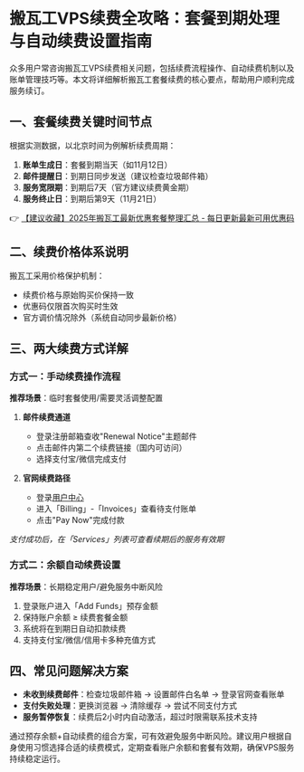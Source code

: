 # 搬瓦工VPS续费全攻略：套餐到期处理与自动续费设置指南

众多用户常咨询搬瓦工VPS续费相关问题，包括续费流程操作、自动续费机制以及账单管理技巧等。本文将详细解析搬瓦工套餐续费的核心要点，帮助用户顺利完成服务续订。

## 一、套餐续费关键时间节点
根据实测数据，以北京时间为例解析续费周期：
1. **账单生成日**：套餐到期当天（如11月12日）
2. **邮件提醒日**：到期日同步发送（建议检查垃圾邮件箱）
3. **服务宽限期**：到期后7天（官方建议续费黄金期）
4. **服务终止日**：到期后第9天（11月21日）

👉 [【建议收藏】2025年搬瓦工最新优惠套餐整理汇总 - 每日更新最新可用优惠码](https://bit.ly/banwagon)

## 二、续费价格体系说明
搬瓦工采用价格保护机制：
- 续费价格与原始购买价保持一致
- 优惠码仅限首次购买时生效
- 官方调价情况除外（系统自动同步最新价格）

## 三、两大续费方式详解

### 方式一：手动续费操作流程
**推荐场景**：临时套餐使用/需要灵活调整配置

1. **邮件续费通道**
   - 登录注册邮箱查收"Renewal Notice"主题邮件
   - 点击邮件内第二个续费链接（国内可访问）
   - 选择支付宝/微信完成支付

2. **官网续费路径**
   - 登录[用户中心](https://bit.ly/banwagon)
   - 进入「Billing」-「Invoices」查看待支付账单
   - 点击"Pay Now"完成付款

*支付成功后，在「Services」列表可查看续期后的服务有效期*

### 方式二：余额自动续费设置
**推荐场景**：长期稳定用户/避免服务中断风险

1. 登录账户进入「Add Funds」预存金额
2. 保持账户余额 ≥ 续费套餐金额
3. 系统将在到期日自动扣款续费
4. 支持支付宝/微信/信用卡多种充值方式

## 四、常见问题解决方案
- **未收到续费邮件**：检查垃圾邮件箱 → 设置邮件白名单 → 登录官网查看账单
- **支付失败处理**：更换浏览器 → 清除缓存 → 尝试不同支付方式
- **服务暂停恢复**：续费后2小时内自动激活，超过时限需联系技术支持

通过预存余额+自动续费的组合方案，可有效避免服务中断风险。建议用户根据自身使用习惯选择合适的续费模式，定期查看账户余额和套餐有效期，确保VPS服务持续稳定运行。